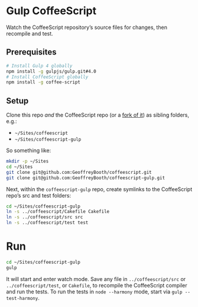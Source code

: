 # Gulp CoffeeScript

Watch the CoffeeScript repository’s source files for changes, then recompile and test.

## Prerequisites

```sh
# Install Gulp 4 globally
npm install -g gulpjs/gulp.git#4.0
# Install CoffeeScript globally
npm install -g coffee-script
```

## Setup

Clone this repo _and_ the CoffeeScript repo (or a [fork of it](https://github.com/GeoffreyBooth/coffeescript)) as sibling folders, e.g.:

* `~/Sites/coffeescript`
* `~/Sites/coffeescript-gulp`

So something like:

```sh
mkdir -p ~/Sites
cd ~/Sites
git clone git@github.com:GeoffreyBooth/coffeescript.git
git clone git@github.com:GeoffreyBooth/coffeescript-gulp.git
```

Next, within the `coffeescript-gulp` repo, create symlinks to the CoffeeScript repo’s src and test folders:

```sh
cd ~/Sites/coffeescript-gulp
ln -s ../coffeescript/Cakefile Cakefile
ln -s ../coffeescript/src src
ln -s ../coffeescript/test test
```

# Run

```sh
cd ~/Sites/coffeescript-gulp
gulp
```

It will start and enter watch mode. Save any file in `../coffeescript/src` or `../coffeescript/test`, or `Cakefile`, to recompile the CoffeeScript compiler and run the tests. To run the tests in `node --harmony` mode, start via `gulp --test-harmony`.
